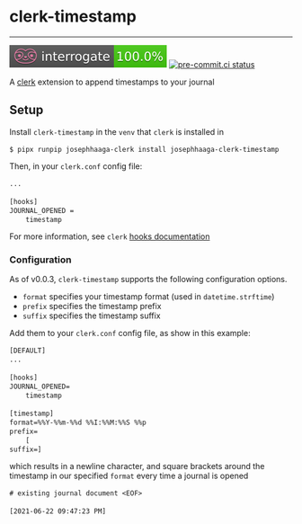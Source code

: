 # clerk-timestamp
---
![Interrogate docstring coverage](./docs/_static/interrogate-badge.svg)
[![pre-commit.ci status](https://results.pre-commit.ci/badge/github/josephhaaga/clerk-timestamp/main.svg)](https://results.pre-commit.ci/latest/github/josephhaaga/clerk-timestamp/main)

A [clerk](https://github.com/josephhaaga/clerk) extension to append timestamps to your journal


## Setup

Install `clerk-timestamp` in the `venv` that `clerk` is installed in

```
$ pipx runpip josephhaaga-clerk install josephhaaga-clerk-timestamp
```

Then, in your `clerk.conf` config file:

```
...

[hooks]
JOURNAL_OPENED =
    timestamp
```

For more information, see `clerk` [hooks documentation](https://github.com/josephhaaga/clerk#hooks)


### Configuration

As of v0.0.3, `clerk-timestamp` supports the following configuration options.

* `format` specifies your timestamp format (used in `datetime.strftime`)
* `prefix` specifies the timestamp prefix
* `suffix` specifies the timestamp suffix

Add them to your `clerk.conf` config file, as show in this example:
```
[DEFAULT]
...

[hooks]
JOURNAL_OPENED=
    timestamp

[timestamp]
format=%%Y-%%m-%%d %%I:%%M:%%S %%p
prefix=
    [
suffix=]
```

which results in a newline character, and square brackets around the timestamp in our specified `format` every time a journal is opened

```
# existing journal document <EOF>

[2021-06-22 09:47:23 PM]
```
